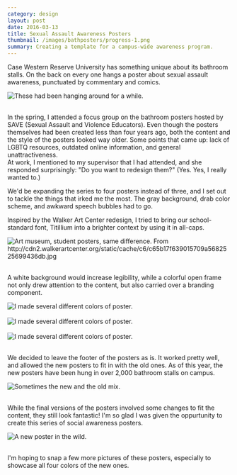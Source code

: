 ```yaml
---
category: design
layout: post
date: 2016-03-13
title: Sexual Assault Awareness Posters
thumbnail: /images/bathposters/progress-1.png
summary: Creating a template for a campus-wide awareness program.
---
```


Case Western Reserve University has something unique about its bathroom stalls. On the back on every one hangs a poster about sexual assault awareness, punctuated by commentary and comics. 

<div class = "post-image">
<image height="auto" alt ="These had been hanging around for a while." src= "/images/bathposters/old-1.jpg"/> <br/>
</div>
<br/>

In the spring, I attended a focus group on the bathroom posters hosted by SAVE (Sexual Assault and Violence Educators). Even though the posters themselves had been created less than four years ago, both the content and the style of the posters looked way older. Some points that came up: lack of LGBTQ resources, outdated online information, and general unattractiveness.  
At work, I mentioned to my supervisor that I had attended, and she responded surprisingly: "Do you want to redesign them?"
(Yes. Yes, I really wanted to.)

We'd be expanding the series to four posters instead of three, and I set out to tackle the things that irked me the most. The gray background, drab color scheme, and awkward speech bubbles had to go. 

Inspired by the Walker Art Center redesign, I tried to bring our school-standard font, Titillium into a brighter context by using it in all-caps.
<div class = "post-image">
<image height="auto" alt ="Art museum, student posters, same difference. From http://cdn2.walkerartcenter.org/static/cache/c6/c65b17f639015709a5682525699436db.jpg" src= "/images/bathposters/walker.jpg"/> <br/>
</div>
<br/>

A white background would increase legibility, while a colorful open frame not only drew attention to the content, but also carried over a branding component.
<div class = "post-image">
<image height="auto" alt ="I made several different colors of poster." src= "/images/bathposters/purple-redesign.png"/> <br/>
</div>
<br/>

<div class = "post-image">
<image height="auto" alt ="I made several different colors of poster." src= "/images/bathposters/gree_redesign.png"/> <br/>
</div>
<br/>

<div class = "post-image">
<image height="auto" alt ="I made several different colors of poster." src= "/images/bathposters/progress-1.png"/> <br/>
</div>
<br/>

We decided to leave the footer of the posters as is. It worked pretty well, and allowed the new posters to fit in with the old ones. As of this year, the new posters have been hung in over 2,000 bathroom stalls on campus.

<div class = "post-image">
<image height="auto" alt ="Sometimes the new and the old mix." src= "/images/bathposters/old-2.jpg"/> <br/>
</div>
<br/>

While the final versions of the posters involved some changes to fit the content, they still look fantastic! I'm so glad I was given the oppurtunity to create this series of social awareness posters. 

<div class = "post-image">
<image height="auto" alt ="A new poster in the wild." src= "/images/bathposters/new-1.jpg"/> <br/>
</div>
<br/>

I'm hoping to snap a few more pictures of these posters, especially to showcase all four colors of the new ones.
